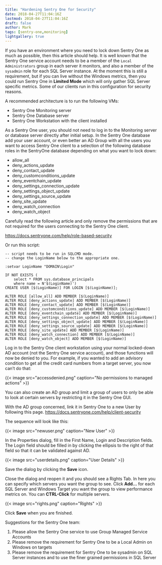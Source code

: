 ```yaml
---
title: "Hardening Sentry One for Security"
date: 2018-04-27T11:04:16Z
lastmod: 2018-04-27T11:04:16Z
draft: false
author: Mark
tags: [sentry-one,monitoring]
lightgallery: true
---
```

If you have an environment where you need to lock down Sentry One as much as possible, then this article should help. It is well known that the Sentry One service account needs to be a member of the `Local Administrators` group in each server it monitors, and also a member of the `sysadmin` role for each SQL Server instance. At the moment this is still a requirement, but if you can live without the Windows metrics, then you could run Sentry One in **Limited Mode** which will only gather SQL Server specific metrics. Some of our clients run in this configuration for security reasons.

A recommended architecture is to run the following VMs:

* Sentry One Monitoring server
* Sentry One Database server
* Sentry One Workstation with the client installed

As a Sentry One user, you should not need to log in to the Monitoring server or database server directly after initial setup. In the Sentry One database add your user account, or even better an AD Group with all the users you want to access Sentry One client to a selection of the following database roles in the SentryOne database depending on what you want to lock down:

* allow_all
* deny_actions_update
* deny_contact_update
* deny_customconditions_update
* deny_eventchain_update
* deny_settings_connection_update
* deny_settings_object_update
* deny_settings_source_update
* deny_site_update
* deny_watch_connection
* deny_watch_object

Carefully read the following article and only remove the permissions that are not required for the users connecting to the Sentry One client.

https://docs.sentryone.com/help/role-based-security

Or run this script:

```tsql
-- script needs to be run in SQLCMD mode.
-- change the LoginName below to the appropriate one.

:setvar LoginName "DOMAIN\Login" 

IF NOT EXISTS (
	select * FROM sys.database_principals 
	where name = N'$(LoginName)')
CREATE USER [$(LoginName)] FOR LOGIN [$(LoginName)];

ALTER ROLE [allow_all] ADD MEMBER [$(LoginName)]
ALTER ROLE [deny_actions_update] ADD MEMBER [$(LoginName)]
ALTER ROLE [deny_contact_update] ADD MEMBER [$(LoginName)]
ALTER ROLE [deny_customconditions_update] ADD MEMBER [$(LoginName)]
ALTER ROLE [deny_eventchain_update] ADD MEMBER [$(LoginName)]
ALTER ROLE [deny_settings_connection_update] ADD MEMBER [$(LoginName)]
ALTER ROLE [deny_settings_object_update] ADD MEMBER [$(LoginName)]
ALTER ROLE [deny_settings_source_update] ADD MEMBER [$(LoginName)]
ALTER ROLE [deny_site_update] ADD MEMBER [$(LoginName)]
ALTER ROLE [deny_watch_connection] ADD MEMBER [$(LoginName)]
ALTER ROLE [deny_watch_object] ADD MEMBER [$(LoginName)]
```
 
Log in to the Sentry One client workstation using your normal locked-down AD account (not the Sentry One service account), and those functions will now be denied to you. For example, if you wanted to add an advisory condition to get all the credit card numbers from a target server, you now can’t do that:

{{< image src="accessdenied.png" caption="No permissions to managed actions" >}}

You can also create an AD group and limit a group of users to only be able to look at certain servers by restricting it in the Sentry One GUI.

With the AD group concerned, link it in Sentry One to a new User by following this page. https://docs.sentryone.com/help/client-security

The sequence will look like this:

{{< image src="newuser.png" caption="New User" >}}

In the Properties dialog, fill in the First Name, Login and Description fields. The Login field should be filled in by clicking the ellipsis to the right of that field so that it can be validated against AD.

{{< image src="userdetails.png" caption="User Details" >}}

Save the dialog by clicking the **Save** icon.

Close the dialog and reopen it and you should see a Rights Tab. In here you can specify which servers you want the group to see. Click **Add…** for each SQL Server and Windows Target you want the group to view performance metrics on. You can **CTRL-Click** for multiple servers.

{{< image src="rights.png" caption="Rights" >}}

Click **Save** when you are finished.

Suggestions for the Sentry One team:

1. Please allow the Sentry One service to use Group Managed Service Accounts
1. Please remove the requirement for Sentry One to be a Local Admin on Windows on targets
1. Please remove the requirement for Sentry One to be sysadmin on SQL Server instances and to use the finer grained permissions in SQL Server